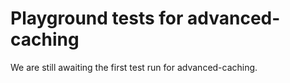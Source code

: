 # Playground tests for advanced-caching
We are still awaiting the first test run for advanced-caching.

